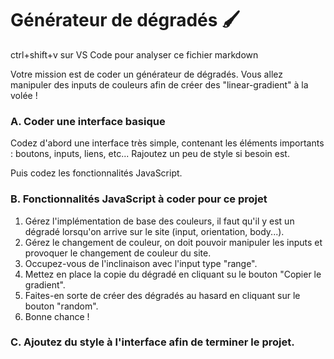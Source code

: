 # Générateur de dégradés 🖌️

ctrl+shift+v sur VS Code pour analyser ce fichier markdown

  Votre mission est de coder un générateur de dégradés.
  Vous allez manipuler des inputs de couleurs afin de créer des "linear-gradient" à la volée !

### A. Coder une interface basique
Codez d'abord une interface très simple, contenant les éléments importants : boutons, inputs, liens, etc...
Rajoutez un peu de style si besoin est. 

Puis codez les fonctionnalités JavaScript.

### B. Fonctionnalités JavaScript à coder pour ce projet

1. Gérez l'implémentation de base des couleurs, il faut qu'il y est un dégradé lorsqu'on arrive sur le site (input, orientation, body...).
2. Gérez le changement de couleur, on doit pouvoir manipuler les inputs et provoquer le changement de couleur du site.
3. Occupez-vous de l'inclinaison avec l'input type "range".
4. Mettez en place la copie du dégradé en cliquant su le bouton "Copier le gradient".
5. Faites-en sorte de créer des dégradés au hasard en cliquant sur le bouton "random".
6. Bonne chance ! 

### C. Ajoutez du style à l'interface afin de terminer le projet.
